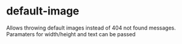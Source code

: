 default-image
=============

Allows throwing default images instead of 404 not found messages. Paramaters for width/height and text can be passed
